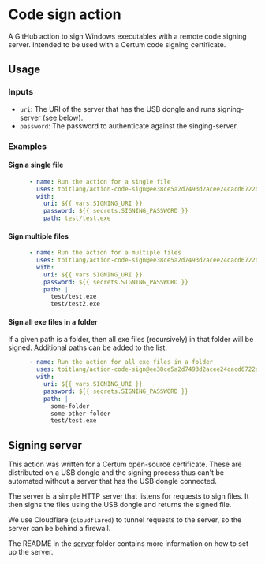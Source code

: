 # Code sign action

A GitHub action to sign Windows executables with a remote code signing server.
Intended to be used with a Certum code signing certificate.

## Usage

### Inputs

- `uri`: The URI of the server that has the USB dongle and runs signing-server (see below).
- `password`: The password to authenticate against the singing-server.

### Examples

#### Sign a single file

```yaml
      - name: Run the action for a single file
        uses: toitlang/action-code-sign@ee38ce5a2d7493d2acee24cacd6722dce3a17e53  # v1.0.2
        with:
          uri: ${{ vars.SIGNING_URI }}
          password: ${{ secrets.SIGNING_PASSWORD }}
          path: test/test.exe
```

#### Sign multiple files

```yaml
      - name: Run the action for a multiple files
        uses: toitlang/action-code-sign@ee38ce5a2d7493d2acee24cacd6722dce3a17e53  # v1.0.2
        with:
          uri: ${{ vars.SIGNING_URI }}
          password: ${{ secrets.SIGNING_PASSWORD }}
          path: |
            test/test.exe
            test/test2.exe
```

#### Sign all exe files in a folder

If a given path is a folder, then all exe files (recursively) in that folder
will be signed. Additional paths can be added to the list.

```yaml
      - name: Run the action for all exe files in a folder
        uses: toitlang/action-code-sign@ee38ce5a2d7493d2acee24cacd6722dce3a17e53  # v1.0.2
        with:
          uri: ${{ vars.SIGNING_URI }}
          password: ${{ secrets.SIGNING_PASSWORD }}
          path: |
            some-folder
            some-other-folder
            test/test.exe
```

## Signing server

This action was written for a Certum open-source certificate. These are
distributed on a USB dongle and the signing process thus can't be automated
without a server that has the USB dongle connected.

The server is a simple HTTP server that listens for requests to sign files. It
then signs the files using the USB dongle and returns the signed file.

We use Cloudflare (`cloudflared`) to tunnel requests to the server, so the server
can be behind a firewall.

The README in the [server](server/) folder contains more information on how to
set up the server.
